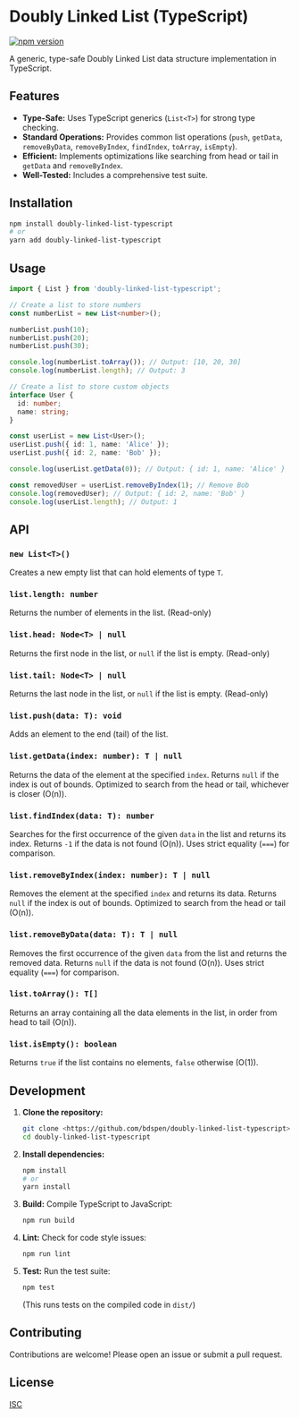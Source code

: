 # Doubly Linked List (TypeScript)

[![npm version](https://badge.fury.io/js/doubly-linked-list-typescript.svg)](https://badge.fury.io/js/doubly-linked-list-typescript) <!-- Add build status badge if you set up CI -->

A generic, type-safe Doubly Linked List data structure implementation in TypeScript.

## Features

*   **Type-Safe:** Uses TypeScript generics (`List<T>`) for strong type checking.
*   **Standard Operations:** Provides common list operations (`push`, `getData`, `removeByData`, `removeByIndex`, `findIndex`, `toArray`, `isEmpty`).
*   **Efficient:** Implements optimizations like searching from head or tail in `getData` and `removeByIndex`.
*   **Well-Tested:** Includes a comprehensive test suite.

## Installation

```bash
npm install doubly-linked-list-typescript
# or
yarn add doubly-linked-list-typescript
```

## Usage

```typescript
import { List } from 'doubly-linked-list-typescript';

// Create a list to store numbers
const numberList = new List<number>();

numberList.push(10);
numberList.push(20);
numberList.push(30);

console.log(numberList.toArray()); // Output: [10, 20, 30]
console.log(numberList.length); // Output: 3

// Create a list to store custom objects
interface User {
  id: number;
  name: string;
}

const userList = new List<User>();
userList.push({ id: 1, name: 'Alice' });
userList.push({ id: 2, name: 'Bob' });

console.log(userList.getData(0)); // Output: { id: 1, name: 'Alice' }

const removedUser = userList.removeByIndex(1); // Remove Bob
console.log(removedUser); // Output: { id: 2, name: 'Bob' }
console.log(userList.length); // Output: 1
```

## API

### `new List<T>()`

Creates a new empty list that can hold elements of type `T`.

### `list.length: number`

Returns the number of elements in the list. (Read-only)

### `list.head: Node<T> | null`

Returns the first node in the list, or `null` if the list is empty. (Read-only)

### `list.tail: Node<T> | null`

Returns the last node in the list, or `null` if the list is empty. (Read-only)

### `list.push(data: T): void`

Adds an element to the end (tail) of the list.

### `list.getData(index: number): T | null`

Returns the data of the element at the specified `index`. Returns `null` if the index is out of bounds. Optimized to search from the head or tail, whichever is closer (O(n)).

### `list.findIndex(data: T): number`

Searches for the first occurrence of the given `data` in the list and returns its index. Returns `-1` if the data is not found (O(n)). Uses strict equality (`===`) for comparison.

### `list.removeByIndex(index: number): T | null`

Removes the element at the specified `index` and returns its data. Returns `null` if the index is out of bounds. Optimized to search from the head or tail (O(n)).

### `list.removeByData(data: T): T | null`

Removes the first occurrence of the given `data` from the list and returns the removed data. Returns `null` if the data is not found (O(n)). Uses strict equality (`===`) for comparison.

### `list.toArray(): T[]`

Returns an array containing all the data elements in the list, in order from head to tail (O(n)).

### `list.isEmpty(): boolean`

Returns `true` if the list contains no elements, `false` otherwise (O(1)).

## Development

1.  **Clone the repository:**
    ```bash
    git clone <https://github.com/bdspen/doubly-linked-list-typescript>
    cd doubly-linked-list-typescript
    ```
2.  **Install dependencies:**
    ```bash
    npm install
    # or
    yarn install
    ```
3.  **Build:** Compile TypeScript to JavaScript:
    ```bash
    npm run build
    ```
4.  **Lint:** Check for code style issues:
    ```bash
    npm run lint
    ```
5.  **Test:** Run the test suite:
    ```bash
    npm test
    ```
    (This runs tests on the compiled code in `dist/`)

## Contributing

Contributions are welcome! Please open an issue or submit a pull request.

## License

[ISC](./LICENSE)

